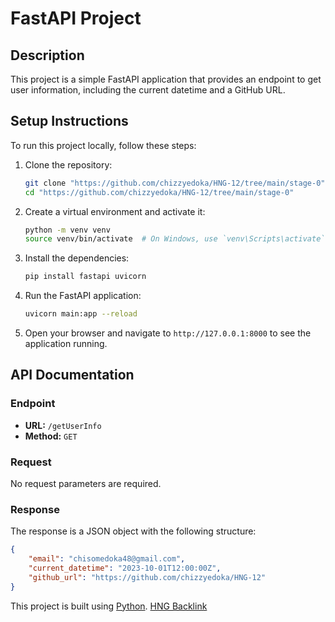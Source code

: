 # FastAPI Project

## Description
This project is a simple FastAPI application that provides an endpoint to get user information, including the current datetime and a GitHub URL.

## Setup Instructions
To run this project locally, follow these steps:

1. Clone the repository:
    ```sh
    git clone "https://github.com/chizzyedoka/HNG-12/tree/main/stage-0"
    cd "https://github.com/chizzyedoka/HNG-12/tree/main/stage-0"
    ```

2. Create a virtual environment and activate it:
    ```sh
    python -m venv venv
    source venv/bin/activate  # On Windows, use `venv\Scripts\activate`
    ```

3. Install the dependencies:
    ```sh
    pip install fastapi uvicorn
    ```

4. Run the FastAPI application:
    ```sh
    uvicorn main:app --reload
    ```

5. Open your browser and navigate to `http://127.0.0.1:8000` to see the application running.

## API Documentation

### Endpoint
- **URL:** `/getUserInfo`
- **Method:** `GET`

### Request
No request parameters are required.

### Response
The response is a JSON object with the following structure:
```json
{
    "email": "chisomedoka48@gmail.com",
    "current_datetime": "2023-10-01T12:00:00Z",
    "github_url": "https://github.com/chizzyedoka/HNG-12"
}
```

This project is built using [Python](https://www.python.org/).
[HNG Backlink](https://hng.tech/hire/python-developers)